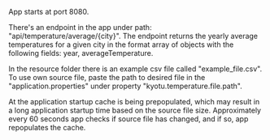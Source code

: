 App starts at port 8080.

There's an endpoint in the app under path: "api/temperature/average/{city}".
The endpoint returns the yearly average temperatures for a given city in the format array of objects with the following fields: year, averageTemperature.


In the resource folder there is an example csv file called "example_file.csv".
To use own source file, paste the path to desired file in the "application.properties" under property "kyotu.temperature.file.path".

At the application startup cache is being prepopulated, which may result in a long application startup time based on the source file size.
Approximately every 60 seconds app checks if source file has changed, and if so, app repopulates the cache.